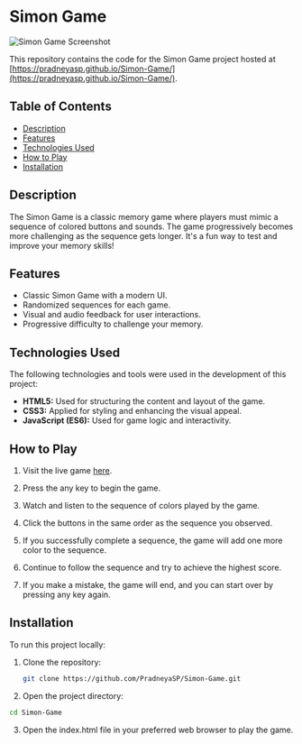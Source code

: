 # Simon Game

![Simon Game Screenshot](https://github.com/PradneyaSP/Simon-Game/assets/122717386/238cd6fb-6a2d-4a36-b88c-be72832a1b7d)

This repository contains the code for the Simon Game project hosted at [https://pradneyasp.github.io/Simon-Game/](https://pradneyasp.github.io/Simon-Game/).

## Table of Contents

- [Description](#description)
- [Features](#features)
- [Technologies Used](#technologies-used)
- [How to Play](#how-to-play)
- [Installation](#installation)

## Description

The Simon Game is a classic memory game where players must mimic a sequence of colored buttons and sounds. The game progressively becomes more challenging as the sequence gets longer. It's a fun way to test and improve your memory skills!

## Features

- Classic Simon Game with a modern UI.
- Randomized sequences for each game.
- Visual and audio feedback for user interactions.
- Progressive difficulty to challenge your memory.

## Technologies Used

The following technologies and tools were used in the development of this project:

- **HTML5:** Used for structuring the content and layout of the game.
- **CSS3:** Applied for styling and enhancing the visual appeal.
- **JavaScript (ES6):** Used for game logic and interactivity.

## How to Play

1. Visit the live game [here](https://pradneyasp.github.io/Simon-Game/).

2. Press the any key to begin the game.

3. Watch and listen to the sequence of colors played by the game.

4. Click the buttons in the same order as the sequence you observed.

5. If you successfully complete a sequence, the game will add one more color to the sequence.

6. Continue to follow the sequence and try to achieve the highest score.

7. If you make a mistake, the game will end, and you can start over by pressing any key again.

## Installation

To run this project locally:

1. Clone the repository:

   ```bash
   git clone https://github.com/PradneyaSP/Simon-Game.git
   ```
   
2. Open the project directory:

  ```bash
  cd Simon-Game
  ```

3. Open the index.html file in your preferred web browser to play the game.
